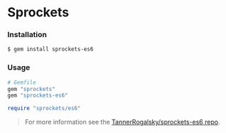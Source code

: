 # Sprockets

### Installation

```sh
$ gem install sprockets-es6
```

### Usage

```ruby
# Gemfile
gem "sprockets"
gem "sprockets-es6"
```

```ruby
require "sprockets/es6"
```

> For more information see the
> [TannerRogalsky/sprockets-es6 repo](https://github.com/TannerRogalsky/sprockets-es6).
